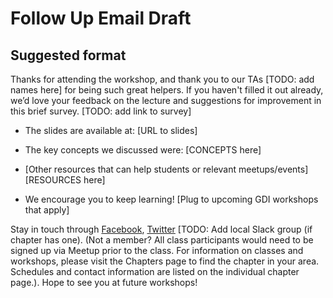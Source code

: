 # Follow Up Email Draft

## Suggested format
Thanks for attending the workshop, and thank you to our TAs [TODO: add names here] for being such great helpers. If you haven't filled it out already, we’d love your feedback on the lecture and suggestions for improvement in this brief survey.  [TODO: add link to survey]

* The slides are available at:
  [URL to slides]

* The key concepts we discussed were:
  [CONCEPTS here]

* [Other resources that can help students or relevant meetups/events]
  [RESOURCES here]

* We encourage you to keep learning!
  [Plug to upcoming GDI workshops that apply]

Stay in touch through [Facebook](https://www.facebook.com/girldevelopit), [Twitter](https://twitter.com/girldevelopit) [TODO: Add local Slack group (if chapter has one).  (Not a member? All class participants would need to be signed up via Meetup prior to the class. For information on classes and workshops, please visit the Chapters page to find the chapter in your area. Schedules and contact information are listed on the individual chapter page.). Hope to see you at future workshops!
